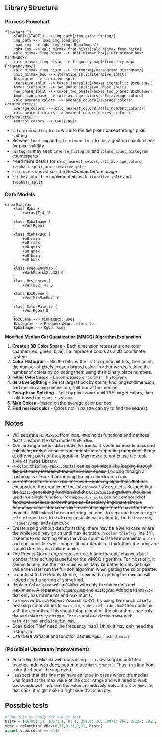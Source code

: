 ## Library Structure

### Process Flowchart

```mermaid
flowchart TD;
    START([START]) --> img_path[/img_path: String/]
    img_path --> load_img[load_img]
    load_img --> rgba_img[/img: RgbaImage/]
    rgba_img --> calc_minmax_freq_histo[calc_minmax_freq_histo]
    calc_minmax_freq_histo --> init_minmax_box[/init_minmax_box: MinMaxBox/]
    calc_minmax_freq_histo --> frequency_map[/frequency_map: FrequencyMap/]
    calc_minmax_freq_histo --> histogram[/histogram: Histogram/]
    init_minmax_box --> iterative_split[iterative_split]
    histogram --> iterative_split
    iterative_split --> boxes_itersplit[/boxes_itersplit: BoxQueue/]
    boxes_itersplit --> two_phase_split[two_phase_split]
    two_phase_split --> boxes_two_phase[/boxes_two_phase: BoxQueue/]
    boxes_two_phase --> calc_average_colors[calc_average_colors]
    calc_average_colors --> average_colors[/average_colors: ColorPalette/]
    average_colors --> calc_nearest_colors[/calc_nearest_colors/]
    calc_nearest_colors --> nearest_colors[nearest_colors: ColorPalette]
    nearest_colors --> END([END])
```

- `calc_minmax_freq_histo` will also bin the pixels based through pixel shifting.
- Between `load_img` and `calc_minmax_freq_histo`, algorithm should check for pixel validity.
- `histogram` may need `inverse_histogram` and `volume_count_histogram` counterparts
- Need more details for `calc_nearest_colors`, `calc_average_colors`, `twophase_split`, and `iterative_split`
- `sort_boxes` should sort the BoxQueues before usage
- `cut_box` should be implemented inside `iterative_split` and `twophase_split`

### Data Models

```mermaid
classDiagram
    class Rgba {
        +array[T;4] 0
    }
    class RgbaImage {
        +Vec[Rgba]
    }
    class MinMaxBox {
        +u8 rmin
        +u8 rmax
        +u8 gmin
        +u8 gmax
        +u8 bmin
        +u8 bmax
    }
    class FrequencyMap {
        +HashMap[u32,u32] 0
    }
    class Histogram {
        +Vec[u32, 4] 0
    }
    class BoxQueue {
        +Vec[MinMaxBox] 0
    }
    class ColorPalette {
        +Vec[Rgba] 0
    }
    BoxQueue --> MinMaxBox: uses
    Histogram --> FrequencyMap: refers to
    RgbaImage --> Rgba: uses
```

**Modified Median Cut Quantization (MMCQ) Algorithm Explanation**

1. **Create a 3D Color Space** - Each dimension represents one color channel (red, green, blue), i.e. represent colors as a 3D coordinate system.
2. **Color Histogram** - Bin the bits by the first 5 significant bits, then count the number of pixels in each binned color. In other words, reduce the number of colors by collecting them using their binary place numbers.
3. **Initial ColorSpace** - Encompasses all colors in histogram.
4. **Iterative Splitting** - Select largest box by count, find longest dimension, find median along dimension, split box at the median
5. **Two-phase Splitting** - Split by pixel `count` until 75% target colors, then split based on `count * volume`.
6. **Map Colors** - based on the average color per box
7. **Find nearest color** - Colors not in palette can try to find the nearest.

## Notes

- Will separate `MinMaxBox` from `MMCQ`. `MMCQ` holds functions and methods that transform the data model `MinMaxBox`.
- ~~Considering a better data model for pixels. It would be best to pass and calculate pixels as a set or vector instead of repeating operations thrice at different parts of the algorithm.~~ May now attempt to use the tuple style of Image Library.
- ~~In `color-thief-py`, `VBox.count()` can be optimized I by looping through the dictionary instead of the entire color space.~~ Looping through a hashmap is *slower* than looping through a vector or array.
- ~~Current architecture can be improved. Exploring algorithms that can encapsulate the creation of the `ColorSpace` / `VBox` structs. Suspect that the `histo`-generating function and the `ColorSpace` algorithm should be used in a single function. Perhaps `color_calc` can be composed of functions declared somewhere else. Especially important since a frequency calculator seems like a valuable algorithm to have for future projects.~~ Will indeed be restructuring the code to separate have a single `calc_minmax_freq_histo` to encapsulate calculating for both `Histogram`, `FrequencyMap`, and `MinMaxBox`
- Create a png without data for testing, there may be a weird case where the while loop may go on until max iteration. In `color-thief-py` line 241, it seems to do nothing when the vbox count is 0 then increments `n_iter` and continues the while loop until max iteration. I think think the program should cite this as a failure mode.
- The Priority Queue appears to sort each time the data changes but I wonder if the sorting is useful for the MMCQ algorithm. For most of it, it seems to only use the maximum value. May be better to only get max value then later run the full sort algorithm when getting the color palette.
- In contrast to the Priority Queue, it seems that getting the median will indeed need a sorting of some kind.
- ~~Replace `ColorSpace` with a `RGBBox` with only the minimums and maximums. A separate `FrequencyMap`  and `Histogram`~~ Added a `MinMaxBox` that only has minimums and maximums.
- To improve Do not Repeat Yourself (DRY), try using the match case to re-assign color values to `main_dim`, `side_dim1`, `side_dim2` then continue with the algorithm. This should stop repeating the algorithm since only the variables truly change. For `min` and `max` do the same with `main_dim_max` and `side_dim_max`.
- Does Color Thief need the frequency map? I think it may only need the histogram
- Use these variable and function names: `Rgba`, `hashed_color`


### (Possible) Upstream improvements
- According to Mozilla web docs using `~~` in Javascript is outdated practice [mdn web docs](https://developer.mozilla.org/en-US/docs/Web/JavaScript/Reference/Operators/Bitwise_NOT), better to use `Math.trunc()`. Thus, this [line](https://github.com/lokesh/quantize/blob/master/src/quantize.js#L488) from color thief could be improved.
- I suspect that this [line](https://github.com/fengsp/color-thief-py/blob/master/colorthief.py#L199) may have an issue in cases where the median was found at the max value of the color range and will need to walk backwards *but* finds that the value immediately below it is `0` or `None`. In that case, it might make a right side that is empty.

## Possible tests

```py
# Use this as basis for a Rust test
histo = {26380: 11, 1057: 1, 0: 1, 25166: 10, 20041: 206, 22122: 2813, 21958: 28, 10530: 48, 14693: 24, 32767:1}
vbox = colorthief.VBox(0,31,0,31,0,31, histo)
assert vbox.count == 3143
```
